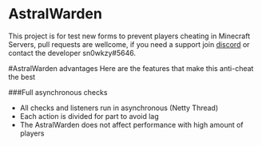 # AstralWarden
This project is for test new forms to prevent players cheating in Minecraft Servers, pull requests are wellcome, if you need a support join [discord](https://discord.gg/XV47PSmZ) or 
contact the developer sn0wkzy#5646.

#AstralWarden advantages
Here are the features that make this anti-cheat the best

###Full asynchronous checks
* All checks and listeners run in asynchronous (Netty Thread)
* Each action is divided for part to avoid lag
* The AstralWarden does not affect performance with high amount of players

